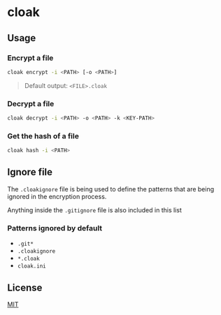 # cloak 

## Usage

### Encrypt a file 
```bash
cloak encrypt -i <PATH> [-o <PATH>]
```
> Default output: `<FILE>.cloak` 

### Decrypt a file
```bash
cloak decrypt -i <PATH> -o <PATH> -k <KEY-PATH>
```

### Get the hash of a file
```bash
cloak hash -i <PATH>
```

## Ignore file

The `.cloakignore` file is being used to define the patterns that are being ignored in the encryption process.

Anything inside the `.gitignore` file is also included in this list

### Patterns ignored by default

- `.git*`
- `.cloakignore`
- `*.cloak`
- `cloak.ini`

## License

[MIT](./LICENSE)

